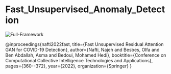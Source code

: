 # Fast_Unsupervised_Anomaly_Detection


![Full-Framework](https://user-images.githubusercontent.com/38373885/195213222-858ec475-d0d4-4a9f-ba4c-0a371ece6fe7.png)



@inproceedings{nafti2022fast,
  title={Fast Unsupervised Residual Attention GAN for COVID-19 Detection},
  author={Nafti, Najeh and Besbes, Olfa and Ben Abdallah, Asma and Bedoui, Mohamed Hedi},
  booktitle={Conference on Computational Collective Intelligence Technologies and Applications},
  pages={360--372},
  year={2022},
  organization={Springer}
}
